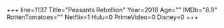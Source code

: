 +++
line=1137
Title="Peasants Rebellion"
Year=2018
Age=""
IMDb="8.9"
RottenTomatoes=""
Netflix=1
Hulu=0
PrimeVideo=0
Disney=0
+++


